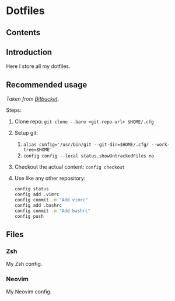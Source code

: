 # Dotfiles

## Contents

## Introduction

Here I store all my dotfiles.

## Recommended usage

_Taken from [Bitbucket](https://www.atlassian.com/git/tutorials/dotfiles)._

Steps:

1. Clone repo: `git clone --bare <git-repo-url> $HOME/.cfg`
2. Setup git:
    1. `alias config='/usr/bin/git --git-dir=$HOME/.cfg/ --work-tree=$HOME'`
    2. `config config --local status.showUntrackedFiles no`
3. Checkout the actual content: `config checkout`
4. Use like any other repository:

    ```bash
    config status
    config add .vimrc
    config commit -m "Add vimrc"
    config add .bashrc
    config commit -m "Add bashrc"
    config push
    ```

## Files

### Zsh

My Zsh config.

### Neovim

My Neovim config.

